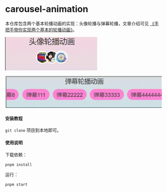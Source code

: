 # carousel-animation

本仓库包含两个基本轮播动画的实现：头像轮播与弹幕轮播，文章介绍可见 [《手把手带你实现两个基本的轮播动画》](https://juejin.cn/post/7463130840308056101)。

![](./images/头像轮播动画.gif)

![](./images/弹幕轮播动画.gif)

#### 安装教程

`git clone` 项目到本地即可。

#### 使用说明

下载依赖：

```bash
pnpm install
```

运行：

```
pnpm start
```
